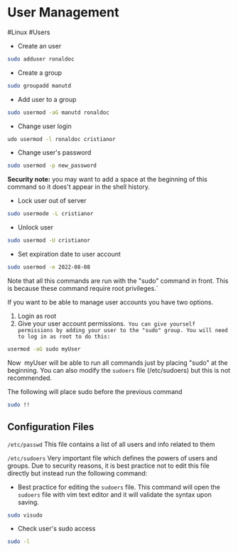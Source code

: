 # User Management
#Linux #Users

- Create an user
```bash
sudo adduser ronaldoc
```
 
 - Create a group
```bash
sudo groupadd manutd
```

- Add user to a group
```bash
sudo usermod -aG manutd ronaldoc
```

- Change user login
```bash
udo usermod -l ronaldoc cristianor
```

-  Change user's password
```bash
sudo usermod -p new_password
```
**Security note:** you may want to add a space at the beginning of this command so it does't appear in the shell history.

-  Lock user out of server
```bash
sudo usermode -L cristianor
```

-  Unlock user
```bash
sudo usermod -U cristianor
```

-  Set expiration date to user account
```bash
sudo usermod -e 2022-08-08
```
Note that all this commands are run with the "sudo" command in front. This is because these command require root privileges.`

If you want to be able to manage user accounts you have two options. 
1. Login as root 
2. Give your user account permissions.`
You can give yourself permissions by adding your user to the "sudo" group. You will need to log in as root to do this:`

```bash
usermod -aG sudo myUser
```
Now  myUser will be able to run all commands just by placing "sudo" at the beginning. You can also modify the `sudoers` file (/etc/sudoers) but this is not recommended.

The following will place sudo before the previous command
```bash
sudo !!
```


## Configuration Files

`/etc/passwd`
This file contains a list of all users and info related to them

`/etc/sudoers`
Very important file which defines the powers of users and groups. Due to security reasons, it is best practice not to edit this file directly but instead run the following command:

- Best practice for editing the `sudoers` file. This command will open the `sudoers` file with vim text editor and it will validate the syntax upon saving.
```bash
sudo visudo
```

- Check user's sudo access
```bash
sudo -l
```
